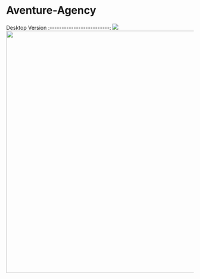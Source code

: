 # Aventure-Agency
Desktop Version
:-------------------------:
![](images/portofolio.png) 
<img align="left" width="650" src="https://github.com/YasminGhandy/Aventure-Agency/blob/main/images/portofolio.png">
